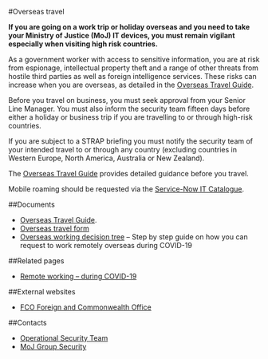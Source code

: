 #Overseas travel

**If you are going on a work trip or holiday overseas and you need to take your Ministry of Justice (MoJ) IT devices, you must remain vigilant especially when visiting high risk countries.**

As a government worker with access to sensitive information, you are at risk from espionage, intellectual property theft and a range of other threats from hostile third parties as well as foreign intelligence services. These risks can increase when you are overseas, as detailed in the [Overseas Travel Guide](/documents/2020/03/overseas-travel-guide.docx).

Before you travel on business, you must seek approval from your Senior Line Manager. You must also inform the security team fifteen days before either a holiday or business trip if you are travelling to or through high-risk countries.

If you are subject to a STRAP briefing you must notify the security team of your intended travel to or through any country (excluding countries in Western Europe, North America, Australia or New Zealand).

The [Overseas Travel Guide](/documents/2020/03/overseas-travel-guide.docx) provides detailed guidance before you travel.

Mobile roaming should be requested via the [Service-Now IT Catalogue](https://mojprod.service-now.com/moj_sp).

##Documents

* [Overseas Travel Guide](/documents/2020/03/overseas-travel-guide.docx).
* [Overseas travel form](/documents/2020/03/overseas-travel-form.docx)
* [Overseas working decision tree](/documents/2020/09/overseas-working-decision-tree.docx) – Step by step guide on how you can request to work remotely overseas during COVID-19

##Related pages

* [Remote working – during COVID-19](/guidance/security/emergencies/coronavirus-guidance/security/remote-working/)

##External websites

* [FCO Foreign and Commonwealth Office](http://www.fco.gov.uk/en/travel-and-living-abroad)

##Contacts

* [Operational Security Team](mailto:OperationalSecurityTeam@justice.gov.uk)
* [MoJ Group Security](mailto:mojgroupsecurity@justice.gov.uk)

